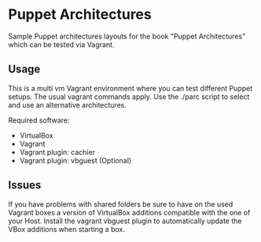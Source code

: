 # Puppet Architectures

Sample Puppet architectures layouts for the book "Puppet Architectures"  which can be tested via Vagrant.

## Usage

This is a multi vm Vagrant environment where you can test different Puppet setups.
The usual vagrant commands apply.
Use the ./parc script to select and use an alternative architectures.

Required software:
- VirtualBox
- Vagrant
- Vagrant plugin: cachier
- Vagrant plugin: vbguest (Optional)

## Issues

If you have problems with shared folders be sure to have on the used Vagrant boxes a version of VirtualBox additions compatible
with the one of your Host.
Install the vagrant vbguest plugin to automatically update the VBox additions when starting a box.

